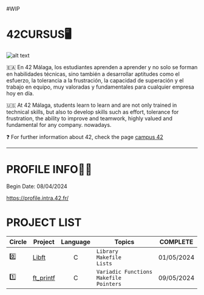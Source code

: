 #WIP

# 42CURSUS🖥️
![alt text](https://media.licdn.com/dms/image/D4D12AQH87JCWFrJa0w/article-cover_image-shrink_600_2000/0/1663149034083?e=2147483647&v=beta&t=WTDV1QJflRlzNIOafKgUuYaQANdUDvRobPYfe2Wd4bI)

🇪🇦 En 42 Málaga, los estudiantes aprenden a aprender y no solo se forman en habilidades técnicas, sino también a desarrollar aptitudes como el esfuerzo, la tolerancia a la frustración, la capacidad de superación y el trabajo en equipo, muy valoradas y fundamentales para cualquier empresa hoy en día.

🇺🇸 At 42 Málaga, students learn to learn and are not only trained in technical skills, but also to develop skills such as effort, tolerance for frustration, the ability to improve and teamwork, highly valued and fundamental for any company. nowadays.

❓ For further information about 42, check the page [campus 42](https://www.fundaciontelefonica.com/empleabilidad/campus-42/)
***

# PROFILE INFO👷‍♀️
Begin Date: 08/04/2024

https://profile.intra.42.fr/

# PROJECT LIST
| Circle | Project | Language | Topics | COMPLETE |
| ------ | ------- | :------: | ------ | :------: |
| 0️⃣ | [Libft](https://github.com/Ancava2000/42Cursus/tree/main/libft)| C | ```Library``` <br /> ```Makefile``` <br /> ```Lists``` | 01/05/2024 |
| 1️⃣ | [ft_printf](https://github.com/Ancava2000/42Cursus/tree/main/printf)| C | ```Variadic Functions``` <br /> ```Makefile``` <br /> ```Pointers``` | 09/05/2024 |
